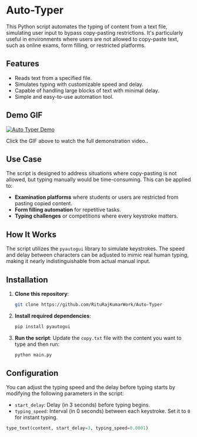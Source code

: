 # Auto-Typer


This Python script automates the typing of content from a text file, simulating user input to bypass copy-pasting restrictions. It's particularly useful in environments where users are not allowed to copy-paste text, such as online exams, form filling, or restricted platforms.

## Features
- Reads text from a specified file.
- Simulates typing with customizable speed and delay.
- Capable of handling large blocks of text with minimal delay.
- Simple and easy-to-use automation tool.

## Demo GIF

[![Auto Typer Demo](https://github.com/user-attachments/assets/713c53da-7312-44ae-a7a5-4ad5d5967140)](https://github.com/RituRajKumarWork/Auto-Typer/blob/main/Use.mp4)

Click the GIF above to watch the full demonstration video..


## Use Case
The script is designed to address situations where copy-pasting is not allowed, but typing manually would be time-consuming. This can be applied to:
- **Examination platforms** where students or users are restricted from pasting copied content.
- **Form filling automation** for repetitive tasks.
- **Typing challenges** or competitions where every keystroke matters.
  
## How It Works
The script utilizes the `pyautogui` library to simulate keystrokes. The speed and delay between characters can be adjusted to mimic real human typing, making it nearly indistinguishable from actual manual input.

## Installation

1. **Clone this repository**:
    ```bash
    git clone https://github.com/RituRajKumarWork/Auto-Typer
    ```
   
2. **Install required dependencies**:
    ```bash
    pip install pyautogui
    ```

3. **Run the script**:
    Update the `copy.txt` file with the content you want to type and then run:
    ```bash
    python main.py
    ```

## Configuration
You can adjust the typing speed and the delay before typing starts by modifying the following parameters in the script:

- `start_delay`: Delay (in 3 seconds) before typing begins.
- `typing_speed`: Interval (in 0 seconds) between each keystroke. Set it to `0` for instant typing.

```python
type_text(content, start_delay=3, typing_speed=0.0001) 
